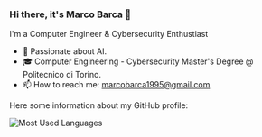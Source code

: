 ### Hi there, it's Marco Barca 👋

I'm a Computer Engineer & Cybersecurity Enthustiast

- 🧠 Passionate about AI. 
- 🎓 Computer Engineering - Cybersecurity Master's Degree @ Politecnico di Torino.
- 📫 How to reach me: marcobarca1995@gmail.com

Here some information about my GitHub profile:

![Most Used Languages](https://github-readme-stats.vercel.app/api/top-langs/?username=marcobarca&layout=compact&langs_count=10&theme=react&hide_border=true) 

